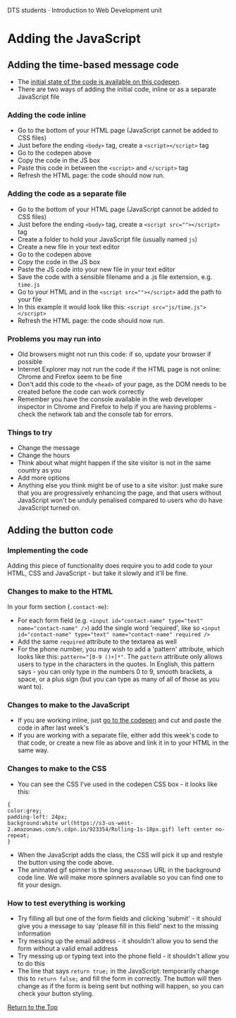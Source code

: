 DTS students · Introduction to Web Development unit  
# Adding the JavaScript

## Adding the time-based message code

* The [initial state of the code is available on this codepen](https://codepen.io/wilsondmmu/pen/43ef68f25d5275d02fa51d9e0298b419).
* There are two ways of adding the initial code, inline or as a separate JavaScript file

### Adding the code inline

* Go to the bottom of your HTML page (JavaScript cannot be added to CSS files)
* Just before the ending `<body>` tag, create a `<script></script>` tag
* Go to the codepen above
* Copy the code in the JS box
* Paste this code in between the `<script>` and `</script>` tag
* Refresh the HTML page: the code should now run.

### Adding the code as a separate file

* Go to the bottom of your HTML page (JavaScript cannot be added to CSS files)
* Just before the ending `<body>` tag, create a `<script src=""></script>` tag
* Create a folder to hold your JavaScript file (usually named `js`)
* Create a new file in your text editor
* Go to the codepen above
* Copy the code in the JS box
* Paste the JS code into your new file in your text editor
* Save the code with a sensible filename and a .js file extension, e.g. `time.js`
* Go to your HTML and in the `<script src=""></script>` add the path to your file
* In this example it would look like this: `<script src="js/time.js"></script>`
* Refresh the HTML page: the code should now run.

### Problems you may run into

* Old browsers might not run this code: if so, update your browser if possible
* Internet Explorer may not run the code if the HTML page is not online: Chrome and Firefox seem to be fine
* Don't add this code to the `<head>` of your page, as the DOM needs to be created before the code can work correctly
* Remember you have the console available in the web developer inspector in Chrome and Firefox to help if you are having problems - check the network tab and the console tab for errors.

### Things to try

* Change the message
* Change the hours
* Think about what might happen if the site visitor is not in the same country as you
* Add more options
* Anything else you think might be of use to a site visitor: just make sure that you are progressively enhancing the page, and that users without JavaScript won't be unduly penalised compared to users who do have JavaScript turned on.

## Adding the button code

### Implementing the code

Adding this piece of functionality does require you to add code to your HTML, CSS and JavaScript - but take it slowly and it'll be fine.

### Changes to make to the HTML

In your form section (`.contact-me`):
* For each form field (e.g. `<input id="contact-name" type="text" name="contact-name" />`) add the single word 'required', like so `<input id="contact-name" type="text" name="contact-name" required />`
* Add the same `required` attribute to the textarea as well
* For the phone number, you may wish to add a 'pattern' attribute, which looks like this: `pattern="[0-9 ()+]*"`. The `pattern` attribute only allows users to type in the characters in the quotes. In English, this pattern says - you can only type in the numbers 0 to 9, smooth brackets, a space, or a plus sign (but you can type as many of all of those as you want to).

### Changes to make to the JavaScript

* If you are working inline, just [go to the codepen](https://codepen.io/wilsondmmu/pen/rRmGNV?editors=1010) and cut and paste the code in after last week's
* If you are working with a separate file, either add this week's code to that code, or create a new file as above and link it in to your HTML in the same way.

### Changes to make to the CSS

* You can see the CSS I've used in the codepen CSS box - it looks like this:

``` form input[type="submit"].js-disable-button 
{
color:grey; 
padding-left: 24px; 
background:white url(https://s3-us-west-2.amazonaws.com/s.cdpn.io/923354/Rolling-1s-18px.gif) left center no-repeat;
} 
```
* When the JavaScript adds the class, the CSS will pick it up and restyle the button using the code above.
* The animated gif spinner is the long `amazonaws` URL in the background code line. We will make more spinners available so you can find one to fit your design.

### How to test everything is working

* Try filling all but one of the form fields and clicking 'submit' - it should give you a message to say 'please fill in this field' next to the missing information
* Try messing up the email address - it shouldn't allow you to send the form without a valid email address
* Try messing up or typing text into the phone field - it shouldn't allow you to do this
* The line that says `return true;` in the JavaScript: temporarily change this to `return false;` and fill the form in correctly. The button will then change as if the form is being sent but nothing will happen, so you can check your button styling.

[Return to the Top](#contents)